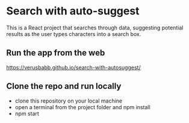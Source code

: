 # Search with auto-suggest

This is a React project that searches through data, suggesting potential results as the user types characters into a search box.

## Run the app from the web

https://verusbabb.github.io/search-with-autosuggest/

## Clone the repo and run locally

- clone this repository on your local machine
- open a terminal from the project folder and npm install
- npm start

